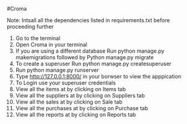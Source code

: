 #Croma

Note: Intsall all the dependencies listed in requirements.txt before proceeding further

1. Go to the terminal
2. Open Croma in your terminal
3. If you are using a different database Run python manage.py makemigrations followed by Python manage.py migrate
4. To create a superuser Run python manage.py createsuperuser
5. Run python manage.py runserver
6. Type http://127.0.0.1:8000/ in your borwser to view the apppication
7. To Login use your superuser credentials
8. View all the items at by clicking on Items tab
9. View all the suppliers at by clicking on Suppliers tab
10. View all the sales at by clicking on Sale tab
11. View all the purchases at by clicking on Purchase tab
12. View all the reports at by clicking on Reports tab
